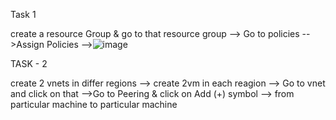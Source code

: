 Task 1

create a resource Group & go to that resource group 
  --> Go to policies
  -->Assign Policies
  -->![image](https://user-images.githubusercontent.com/122984915/213692534-2ed6a1db-6654-4647-8517-9173a1ab154a.png)


TASK - 2 

create 2 vnets in differ regions
--> create 2vm in each reagion
 --> Go to vnet and click on that
 -->Go to Peering & click on Add (+) symbol
 --> from particular machine to particular machine
